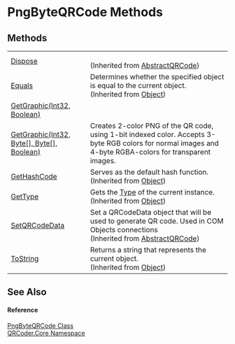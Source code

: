 # PngByteQRCode Methods




## Methods
<table>
<tr>
<td><a href="M_QRCoder_Core_AbstractQRCode_Dispose.md">Dispose</a></td>
<td><br />(Inherited from <a href="T_QRCoder_Core_AbstractQRCode.md">AbstractQRCode</a>)</td></tr>
<tr>
<td><a href="https://learn.microsoft.com/dotnet/api/system.object.equals#system-object-equals(system-object)" target="_blank" rel="noopener noreferrer">Equals</a></td>
<td>Determines whether the specified object is equal to the current object.<br />(Inherited from <a href="https://learn.microsoft.com/dotnet/api/system.object" target="_blank" rel="noopener noreferrer">Object</a>)</td></tr>
<tr>
<td><a href="M_QRCoder_Core_PngByteQRCode_GetGraphic.md">GetGraphic(Int32, Boolean)</a></td>
<td> </td></tr>
<tr>
<td><a href="M_QRCoder_Core_PngByteQRCode_GetGraphic_1.md">GetGraphic(Int32, Byte[], Byte[], Boolean)</a></td>
<td>Creates 2-color PNG of the QR code, using 1-bit indexed color. Accepts 3-byte RGB colors for normal images and 4-byte RGBA-colors for transparent images.</td></tr>
<tr>
<td><a href="https://learn.microsoft.com/dotnet/api/system.object.gethashcode" target="_blank" rel="noopener noreferrer">GetHashCode</a></td>
<td>Serves as the default hash function.<br />(Inherited from <a href="https://learn.microsoft.com/dotnet/api/system.object" target="_blank" rel="noopener noreferrer">Object</a>)</td></tr>
<tr>
<td><a href="https://learn.microsoft.com/dotnet/api/system.object.gettype" target="_blank" rel="noopener noreferrer">GetType</a></td>
<td>Gets the <a href="https://learn.microsoft.com/dotnet/api/system.type" target="_blank" rel="noopener noreferrer">Type</a> of the current instance.<br />(Inherited from <a href="https://learn.microsoft.com/dotnet/api/system.object" target="_blank" rel="noopener noreferrer">Object</a>)</td></tr>
<tr>
<td><a href="M_QRCoder_Core_AbstractQRCode_SetQRCodeData.md">SetQRCodeData</a></td>
<td>Set a QRCodeData object that will be used to generate QR code. Used in COM Objects connections<br />(Inherited from <a href="T_QRCoder_Core_AbstractQRCode.md">AbstractQRCode</a>)</td></tr>
<tr>
<td><a href="https://learn.microsoft.com/dotnet/api/system.object.tostring" target="_blank" rel="noopener noreferrer">ToString</a></td>
<td>Returns a string that represents the current object.<br />(Inherited from <a href="https://learn.microsoft.com/dotnet/api/system.object" target="_blank" rel="noopener noreferrer">Object</a>)</td></tr>
</table>

## See Also


#### Reference
<a href="T_QRCoder_Core_PngByteQRCode.md">PngByteQRCode Class</a>  
<a href="N_QRCoder_Core.md">QRCoder.Core Namespace</a>  
